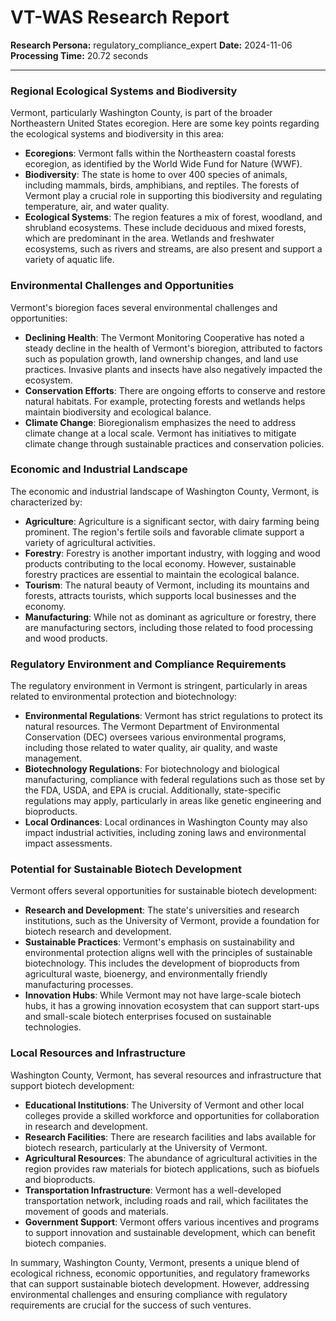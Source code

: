 # VT-WAS Research Report

**Research Persona:** regulatory_compliance_expert
**Date:** 2024-11-06
**Processing Time:** 20.72 seconds

---

### Regional Ecological Systems and Biodiversity

Vermont, particularly Washington County, is part of the broader Northeastern United States ecoregion. Here are some key points regarding the ecological systems and biodiversity in this area:

- **Ecoregions**: Vermont falls within the Northeastern coastal forests ecoregion, as identified by the World Wide Fund for Nature (WWF).
- **Biodiversity**: The state is home to over 400 species of animals, including mammals, birds, amphibians, and reptiles. The forests of Vermont play a crucial role in supporting this biodiversity and regulating temperature, air, and water quality.
- **Ecological Systems**: The region features a mix of forest, woodland, and shrubland ecosystems. These include deciduous and mixed forests, which are predominant in the area. Wetlands and freshwater ecosystems, such as rivers and streams, are also present and support a variety of aquatic life.

### Environmental Challenges and Opportunities

Vermont's bioregion faces several environmental challenges and opportunities:

- **Declining Health**: The Vermont Monitoring Cooperative has noted a steady decline in the health of Vermont's bioregion, attributed to factors such as population growth, land ownership changes, and land use practices. Invasive plants and insects have also negatively impacted the ecosystem.
- **Conservation Efforts**: There are ongoing efforts to conserve and restore natural habitats. For example, protecting forests and wetlands helps maintain biodiversity and ecological balance.
- **Climate Change**: Bioregionalism emphasizes the need to address climate change at a local scale. Vermont has initiatives to mitigate climate change through sustainable practices and conservation policies.

### Economic and Industrial Landscape

The economic and industrial landscape of Washington County, Vermont, is characterized by:

- **Agriculture**: Agriculture is a significant sector, with dairy farming being prominent. The region's fertile soils and favorable climate support a variety of agricultural activities.
- **Forestry**: Forestry is another important industry, with logging and wood products contributing to the local economy. However, sustainable forestry practices are essential to maintain the ecological balance.
- **Tourism**: The natural beauty of Vermont, including its mountains and forests, attracts tourists, which supports local businesses and the economy.
- **Manufacturing**: While not as dominant as agriculture or forestry, there are manufacturing sectors, including those related to food processing and wood products.

### Regulatory Environment and Compliance Requirements

The regulatory environment in Vermont is stringent, particularly in areas related to environmental protection and biotechnology:

- **Environmental Regulations**: Vermont has strict regulations to protect its natural resources. The Vermont Department of Environmental Conservation (DEC) oversees various environmental programs, including those related to water quality, air quality, and waste management.
- **Biotechnology Regulations**: For biotechnology and biological manufacturing, compliance with federal regulations such as those set by the FDA, USDA, and EPA is crucial. Additionally, state-specific regulations may apply, particularly in areas like genetic engineering and bioproducts.
- **Local Ordinances**: Local ordinances in Washington County may also impact industrial activities, including zoning laws and environmental impact assessments.

### Potential for Sustainable Biotech Development

Vermont offers several opportunities for sustainable biotech development:

- **Research and Development**: The state's universities and research institutions, such as the University of Vermont, provide a foundation for biotech research and development.
- **Sustainable Practices**: Vermont's emphasis on sustainability and environmental protection aligns well with the principles of sustainable biotechnology. This includes the development of bioproducts from agricultural waste, bioenergy, and environmentally friendly manufacturing processes.
- **Innovation Hubs**: While Vermont may not have large-scale biotech hubs, it has a growing innovation ecosystem that can support start-ups and small-scale biotech enterprises focused on sustainable technologies.

### Local Resources and Infrastructure

Washington County, Vermont, has several resources and infrastructure that support biotech development:

- **Educational Institutions**: The University of Vermont and other local colleges provide a skilled workforce and opportunities for collaboration in research and development.
- **Research Facilities**: There are research facilities and labs available for biotech research, particularly at the University of Vermont.
- **Agricultural Resources**: The abundance of agricultural activities in the region provides raw materials for biotech applications, such as biofuels and bioproducts.
- **Transportation Infrastructure**: Vermont has a well-developed transportation network, including roads and rail, which facilitates the movement of goods and materials.
- **Government Support**: Vermont offers various incentives and programs to support innovation and sustainable development, which can benefit biotech companies.

In summary, Washington County, Vermont, presents a unique blend of ecological richness, economic opportunities, and regulatory frameworks that can support sustainable biotech development. However, addressing environmental challenges and ensuring compliance with regulatory requirements are crucial for the success of such ventures.